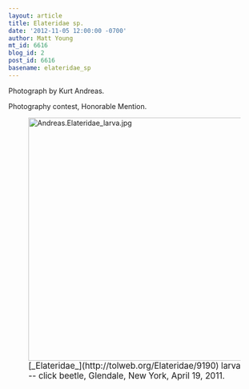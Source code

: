 ```yaml
---
layout: article
title: Elateridae sp.
date: '2012-11-05 12:00:00 -0700'
author: Matt Young
mt_id: 6616
blog_id: 2
post_id: 6616
basename: elateridae_sp
---
```

Photograph by Kurt Andreas.

Photography contest, Honorable Mention.

<figure>
<img src="/PT/uploads/2012/Andreas.Elateridae_larva.jpg" alt="Andreas.Elateridae_larva.jpg" width="600" height="485" />
<figcaption markdown="span">
<big>[_Elateridae_](http://tolweb.org/Elateridae/9190) larva -- click beetle, Glendale, New York, April 19, 2011.</big>

</figcaption>
</figure>
